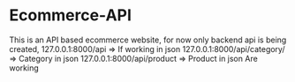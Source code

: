 # Ecommerce-API
This is an API based ecommerce website, for now only backend api is being created, 
127.0.0.1:8000/api                          => If working in json
127.0.0.1:8000/api/category/                => Category in json
127.0.0.1:8000/api/product                  => Product in json
Are working
